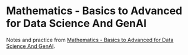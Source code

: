 # Mathematics - Basics to Advanced for Data Science And GenAI

Notes and practice from [Mathematics - Basics to Advanced for Data Science And GenAI](https://www.udemy.com/course/mathematics-basics-to-advanced-for-data-science-and-ml).
